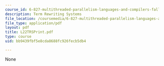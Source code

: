```yaml
---
course_id: 6-827-multithreaded-parallelism-languages-and-compilers-fall-2002
description: Term Rewriting Systems
file_location: /coursemedia/6-827-multithreaded-parallelism-languages-and-compilers-fall-2002/bb9439fbf5e8cda8688fc926fecb5db4_L22TRSPrint.pdf
file_type: application/pdf
layout: pdf
title: L22TRSPrint.pdf
type: course
uid: bb9439fbf5e8cda8688fc926fecb5db4

---
```

None